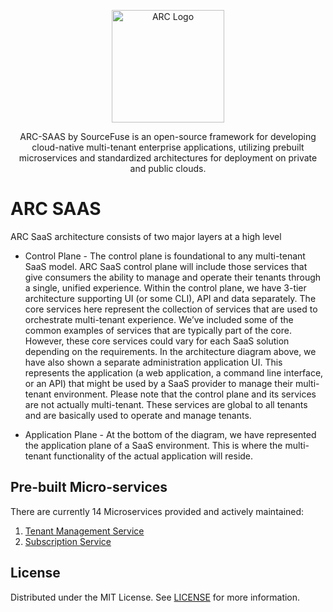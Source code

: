 <p align="center">
  <a href="https://sourcefuse.github.io/arc-docs/arc-api-docs" target="blank"><img src="https://github.com/sourcefuse/loopback4-microservice-catalog/blob/master/docs/assets/logo-dark-bg.png?raw=true" width="180" alt="ARC Logo" /></a>
</p>

<p align="center">
  ARC-SAAS by SourceFuse is an open-source framework for developing cloud-native multi-tenant enterprise applications, utilizing prebuilt microservices and standardized architectures for deployment on private and public clouds.
</p>



# ARC SAAS

ARC SaaS architecture consists of two major layers at a high level 

- Control Plane - The control plane is foundational to any multi-tenant SaaS model. ARC SaaS control plane will include those services that give consumers the ability to manage and operate their tenants through a single, unified experience. Within the control plane, we have 3-tier architecture supporting UI (or some CLI), API and data separately. The core services here represent the collection of services that are used to orchestrate multi-tenant experience. We’ve included some of the common examples of services that are typically part of the core. However, these core services could vary for each SaaS solution depending on the requirements. In the architecture diagram above, we have also shown a separate administration application UI. This represents the application (a web application, a command line interface, or an API) that might be used by a SaaS provider to manage their multi-tenant environment. Please note that the control plane and its services are not actually multi-tenant. These services are global to all tenants and are basically used to operate and manage tenants.

- Application Plane - At the bottom of the diagram, we have represented the application plane of a SaaS environment. This is where the multi-tenant functionality of the actual application will reside. 


## Pre-built Micro-services

There are currently 14 Microservices provided and actively maintained:

1. [Tenant Management Service](services/tenant-management-service)
2. [Subscription Service](services/subscription-service) 

## License

Distributed under the MIT License. See [LICENSE](LICENSE) for more information.
